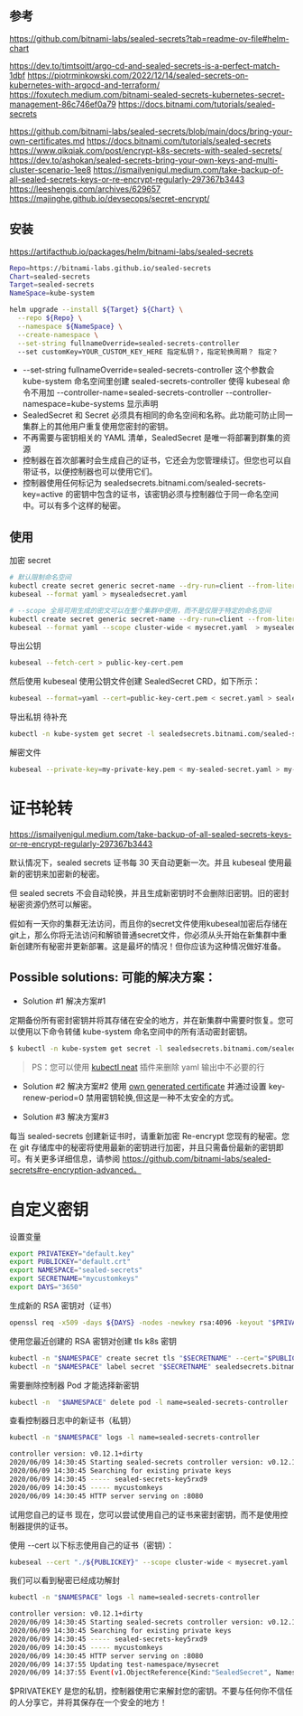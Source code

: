 ## 参考
https://github.com/bitnami-labs/sealed-secrets?tab=readme-ov-file#helm-chart

https://dev.to/timtsoitt/argo-cd-and-sealed-secrets-is-a-perfect-match-1dbf
https://piotrminkowski.com/2022/12/14/sealed-secrets-on-kubernetes-with-argocd-and-terraform/
https://foxutech.medium.com/bitnami-sealed-secrets-kubernetes-secret-management-86c746ef0a79
https://docs.bitnami.com/tutorials/sealed-secrets

https://github.com/bitnami-labs/sealed-secrets/blob/main/docs/bring-your-own-certificates.md
https://docs.bitnami.com/tutorials/sealed-secrets
https://www.qikqiak.com/post/encrypt-k8s-secrets-with-sealed-secrets/
https://dev.to/ashokan/sealed-secrets-bring-your-own-keys-and-multi-cluster-scenario-1ee8
https://ismailyenigul.medium.com/take-backup-of-all-sealed-secrets-keys-or-re-encrypt-regularly-297367b3443
https://leeshengis.com/archives/629657
https://majinghe.github.io/devsecops/secret-encrypt/

## 安装
https://artifacthub.io/packages/helm/bitnami-labs/sealed-secrets

```bash
Repo=https://bitnami-labs.github.io/sealed-secrets
Chart=sealed-secrets
Target=sealed-secrets
NameSpace=kube-system

helm upgrade --install ${Target} ${Chart} \
  --repo ${Repo} \
  --namespace ${NameSpace} \
  --create-namespace \
  --set-string fullnameOverride=sealed-secrets-controller 
  --set customKey=YOUR_CUSTOM_KEY_HERE 指定私钥？，指定轮换周期？ 指定？
```
- --set-string fullnameOverride=sealed-secrets-controller 这个参数会 kube-system 命名空间里创建 sealed-secrets-controller 使得 kubeseal  命令不用加 --controller-name=sealed-secrets-controller  --controller-namespace=kube-systems 显示声明
- SealedSecret 和 Secret 必须具有相同的命名空间和名称。此功能可防止同一集群上的其他用户重复使用您密封的密钥。
- 不再需要与密钥相关的 YAML 清单，SealedSecret 是唯一将部署到群集的资源
- 控制器在首次部署时会生成自己的证书，它还会为您管理续订。但您也可以自带证书，以便控制器也可以使用它们。
- 控制器使用任何标记为 sealedsecrets.bitnami.com/sealed-secrets-key=active 的密钥中包含的证书，该密钥必须与控制器位于同一命名空间中。可以有多个这样的秘密。

## 使用
加密 secret
```bash
# 默认限制命名空间
kubectl create secret generic secret-name --dry-run=client --from-literal=foo=bar -o yaml | \
kubeseal --format yaml > mysealedsecret.yaml

# --scope 全局可用生成的密文可以在整个集群中使用，而不是仅限于特定的命名空间
kubectl create secret generic secret-name --dry-run=client --from-literal=foo=bar -o yaml >mysecret.yaml 
kubeseal --format yaml --scope cluster-wide < mysecret.yaml  > mysealedsecret2.yaml
```


导出公钥
```bash
kubeseal --fetch-cert > public-key-cert.pem
```
然后使用 kubeseal 使用公钥文件创建 SealedSecret CRD，如下所示：
```bash
kubeseal --format=yaml --cert=public-key-cert.pem < secret.yaml > sealed-secret.yaml
```
导出私钥 待补充
```bash
kubectl -n kube-system get secret -l sealedsecrets.bitnami.com/sealed-secrets-key=active -o yaml  | kubectl neat > allsealkeys.yml
```
解密文件
```bash
kubeseal --private-key=my-private-key.pem < my-sealed-secret.yaml > my-decrypted-secret.yaml
```

# 证书轮转
https://ismailyenigul.medium.com/take-backup-of-all-sealed-secrets-keys-or-re-encrypt-regularly-297367b3443


默认情况下，sealed secrets 证书每 30 天自动更新一次。并且 kubeseal 使用最新的密钥来加密新的秘密。

但 sealed secrets 不会自动轮换，并且生成新密钥时不会删除旧密钥。旧的密封秘密资源仍然可以解密。

假如有一天你的集群无法访问，而且你的secret文件使用kubeseal加密后存储在git上，那么你将无法访问和解锁普通secret文件，你必须从头开始在新集群中重新创建所有秘密并更新部署。这是最坏的情况！但你应该为这种情况做好准备。

## Possible solutions: 可能的解决方案：

- Solution #1 解决方案#1

定期备份所有密封密钥并将其存储在安全的地方，并在新集群中需要时恢复。您可以使用以下命令转储 kube-system 命名空间中的所有活动密封密钥。

```bash
$ kubectl -n kube-system get secret -l sealedsecrets.bitnami.com/sealed-secrets-key=active -o yaml  | kubectl neat > allsealkeys.yml
```
> PS：您可以使用 [kubectl neat](https://github.com/itaysk/kubectl-neat) 插件来删除 yaml 输出中不必要的行

- Solution #2 解决方案#2
使用 [own generated certificate](https://github.com/bitnami-labs/sealed-secrets/blob/main/docs/bring-your-own-certificates.md) 并通过设置 key-renew-period=0 禁用密钥轮换,但这是一种不太安全的方式。

- Solution #3 解决方案#3


每当 sealed-secrets 创建新证书时，请重新加密 Re-encrypt 您现有的秘密。您在 git 存储库中的秘密将使用最新的密钥进行加密，并且只需备份最新的密钥即可。有关更多详细信息，请参阅 https://github.com/bitnami-labs/sealed-secrets#re-encryption-advanced。



# 自定义密钥
设置变量
```bash
export PRIVATEKEY="default.key"
export PUBLICKEY="default.crt"
export NAMESPACE="sealed-secrets"
export SECRETNAME="mycustomkeys"
export DAYS="3650"
```
生成新的 RSA 密钥对（证书）
```bash
openssl req -x509 -days ${DAYS} -nodes -newkey rsa:4096 -keyout "$PRIVATEKEY" -out "$PUBLICKEY" -subj "/CN=sealed-secret/O=sealed-secret"
```
使用您最近创建的 RSA 密钥对创建 tls k8s 密钥
```bash
kubectl -n "$NAMESPACE" create secret tls "$SECRETNAME" --cert="$PUBLICKEY" --key="$PRIVATEKEY"
kubectl -n "$NAMESPACE" label secret "$SECRETNAME" sealedsecrets.bitnami.com/sealed-secrets-key=active
```
需要删除控制器 Pod 才能选择新密钥
```bash
kubectl -n  "$NAMESPACE" delete pod -l name=sealed-secrets-controller
```
查看控制器日志中的新证书（私钥）
```bash
kubectl -n "$NAMESPACE" logs -l name=sealed-secrets-controller

controller version: v0.12.1+dirty
2020/06/09 14:30:45 Starting sealed-secrets controller version: v0.12.1+dirty
2020/06/09 14:30:45 Searching for existing private keys
2020/06/09 14:30:45 ----- sealed-secrets-key5rxd9
2020/06/09 14:30:45 ----- mycustomkeys
2020/06/09 14:30:45 HTTP server serving on :8080
```

试用您自己的证书
现在，您可以尝试使用自己的证书来密封密钥，而不是使用控制器提供的证书。

使用 --cert 以下标志使用自己的证书（密钥）：

```bash
kubeseal --cert "./${PUBLICKEY}" --scope cluster-wide < mysecret.yaml | kubectl apply -f-
```
我们可以看到秘密已经成功解封
```bash
kubectl -n "$NAMESPACE" logs -l name=sealed-secrets-controller

controller version: v0.12.1+dirty
2020/06/09 14:30:45 Starting sealed-secrets controller version: v0.12.1+dirty
2020/06/09 14:30:45 Searching for existing private keys
2020/06/09 14:30:45 ----- sealed-secrets-key5rxd9
2020/06/09 14:30:45 ----- mycustomkeys
2020/06/09 14:30:45 HTTP server serving on :8080
2020/06/09 14:37:55 Updating test-namespace/mysecret
2020/06/09 14:37:55 Event(v1.ObjectReference{Kind:"SealedSecret", Namespace:"test-namespace", Name:"mysecret", UID:"f3a6c537-d254-4c06-b08f-ab9548f28f5b", APIVersion:"bitnami.com/v1alpha1", ResourceVersion:"20469957", FieldPath:""}): type: 'Normal' reason: 'Unsealed' SealedSecret unsealed successfully
```
$PRIVATEKEY 是您的私钥，控制器使用它来解封您的密钥。不要与任何你不信任的人分享它，并将其保存在一个安全的地方！









